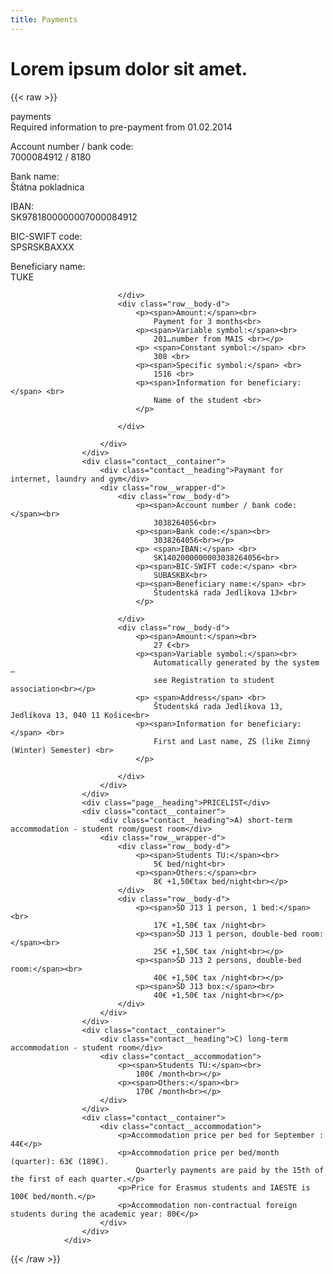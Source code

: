 ```yaml
---
title: Payments
---
```

# Lorem ipsum dolor sit amet.

{{< raw >}}
				<div class="contact__wrapper-about">
					<div class="page__heading">payments</div>
					<div class="contact__container">
						<div class="contact__heading">Required information to pre-payment from 01.02.2014</div>
						<div class="row__wrapper-d">
							<div class="row__body-d">
								<p><span>Account number / bank code:</span><br>
									7000084912 / 8180 <br>
								<p><span>Bank name:</span><br>
									Štátna pokladnica <br></p>
								<p> <span>IBAN:</span> <br>
									SK9781800000007000084912 <br>
								<p><span>BIC-SWIFT code:</span> <br>
									SPSRSKBAXXX <br>
								<p><span>Beneficiary name:</span> <br>
									TUKE <br>
								</p>

							</div>
							<div class="row__body-d">
								<p><span>Amount:</span><br>
									Payment for 3 months<br>
								<p><span>Variable symbol:</span><br>
									201…number from MAIS <br></p>
								<p> <span>Constant symbol:</span> <br>
									308 <br>
								<p><span>Specific symbol:</span> <br>
									1516 <br>
								<p><span>Information for beneficiary:</span> <br>
									Name of the student <br>
								</p>

							</div>

						</div>
					</div>
					<div class="contact__container">
						<div class="contact__heading">Paymant for internet, laundry and gym</div>
						<div class="row__wrapper-d">
							<div class="row__body-d">
								<p><span>Account number / bank code:</span><br>
									3038264056<br>
								<p><span>Bank code:</span><br>
									3038264056<br></p>
								<p> <span>IBAN:</span> <br>
									SK1402000000003038264056<br>
								<p><span>BIC-SWIFT code:</span> <br>
									SUBASKBX<br>
								<p><span>Beneficiary name:</span> <br>
									Študentská rada Jedlíkova 13<br>
								</p>

							</div>
							<div class="row__body-d">
								<p><span>Amount:</span><br>
									27 €<br>
								<p><span>Variable symbol:</span><br>
									Automatically generated by the system –
									see Registration to student association<br></p>
								<p> <span>Address</span> <br>
									Študentská rada Jedlíkova 13, Jedlíkova 13, 040 11 Košice<br>
								<p><span>Information for beneficiary:</span> <br>
									First and Last name, ZS (like Zimný (Winter) Semester) <br>
								</p>

							</div>
						</div>
					</div>
					<div class="page__heading">PRICELIST</div>
					<div class="contact__container">
						<div class="contact__heading">A) short-term accommodation - student room/guest room</div>
						<div class="row__wrapper-d">
							<div class="row__body-d">
								<p><span>Students TU:</span><br>
									5€ bed/night<br>
								<p><span>Others:</span><br>
									8€ +1,50€tax bed/night<br></p>
							</div>
							<div class="row__body-d">
								<p><span>ŠD J13 1 person, 1 bed:</span><br>
									17€ +1,50€ tax /night<br>
								<p><span>ŠD J13 1 person, double-bed room:</span><br>
									25€ +1,50€ tax /night<br></p>
								<p><span>ŠD J13 2 persons, double-bed room:</span><br>
									40€ +1,50€ tax /night<br></p>
								<p><span>ŠD J13 box:</span><br>
									40€ +1,50€ tax /night<br></p>
							</div>
						</div>
					</div>
					<div class="contact__container">
						<div class="contact__heading">C) long-term accommodation - student room</div>
						<div class="contact__accommodation">
							<p><span>Students TU:</span><br>
								100€ /month<br></p>
							<p><span>Others:</span><br>
								170€ /month<br></p>
						</div>
					</div>
					<div class="contact__container">
						<div class="contact__accommodation">
							<p>Accommodation price per bed for September : 44€</p>
							<p>Accommodation price per bed/month (quarter): 63€ (189€).
								Quarterly payments are paid by the 15th of the first of each quarter.</p>
							<p>Price for Erasmus students and IAESTE is 100€ bed/month.</p>
							<p>Accommodation non-contractual foreign students during the academic year: 80€</p>
						</div>
					</div>
				</div>
<script src = "/JS/en.js"></script>
{{< /raw >}}